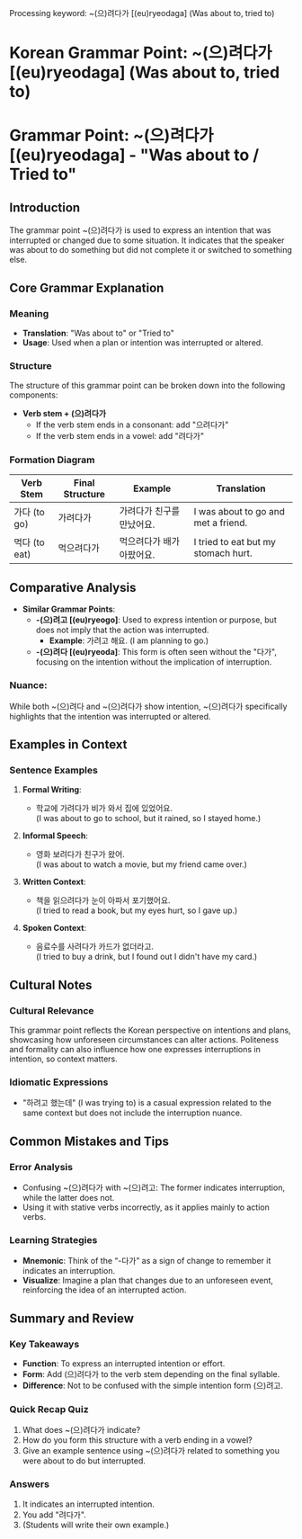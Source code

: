 Processing keyword: ~(으)려다가 [(eu)ryeodaga] (Was about to, tried to)
# Korean Grammar Point: ~(으)려다가 [(eu)ryeodaga] (Was about to, tried to)
# Grammar Point: ~(으)려다가 [(eu)ryeodaga] - "Was about to / Tried to"
## Introduction
The grammar point ~(으)려다가 is used to express an intention that was interrupted or changed due to some situation. It indicates that the speaker was about to do something but did not complete it or switched to something else. 
## Core Grammar Explanation
### Meaning
- **Translation**: "Was about to" or "Tried to"
- **Usage**: Used when a plan or intention was interrupted or altered.
### Structure
The structure of this grammar point can be broken down into the following components:
- **Verb stem + (으)려다가**
    - If the verb stem ends in a consonant: add "으려다가"
    - If the verb stem ends in a vowel: add "려다가"
### Formation Diagram
| Verb Stem | Final Structure | Example                      | Translation           |
|-----------|----------------|------------------------------|-----------------------|
| 가다 (to go)  | 가려다가      | 가려다가 친구를 만났어요.      | I was about to go and met a friend. |
| 먹다 (to eat) | 먹으려다가    | 먹으려다가 배가 아팠어요.      | I tried to eat but my stomach hurt.  |
## Comparative Analysis
- **Similar Grammar Points**:
    - **-(으)려고 [(eu)ryeogo]**: Used to express intention or purpose, but does not imply that the action was interrupted.
        - **Example**: 가려고 해요. (I am planning to go.)
    - **-(으)려다 [(eu)ryeoda]**: This form is often seen without the "다가", focusing on the intention without the implication of interruption.
### Nuance:
While both ~(으)려다 and ~(으)려다가 show intention, ~(으)려다가 specifically highlights that the intention was interrupted or altered.
## Examples in Context
### Sentence Examples
1. **Formal Writing**:  
   - 학교에 가려다가 비가 와서 집에 있었어요.  
   (I was about to go to school, but it rained, so I stayed home.)
   
2. **Informal Speech**:  
   - 영화 보려다가 친구가 왔어.  
   (I was about to watch a movie, but my friend came over.)
   
3. **Written Context**:  
   - 책을 읽으려다가 눈이 아파서 포기했어요.  
   (I tried to read a book, but my eyes hurt, so I gave up.)
4. **Spoken Context**:
   - 음료수를 사려다가 카드가 없더라고.  
   (I tried to buy a drink, but I found out I didn't have my card.)
## Cultural Notes
### Cultural Relevance
This grammar point reflects the Korean perspective on intentions and plans, showcasing how unforeseen circumstances can alter actions. Politeness and formality can also influence how one expresses interruptions in intention, so context matters.
### Idiomatic Expressions
- "하려고 했는데" (I was trying to) is a casual expression related to the same context but does not include the interruption nuance.
## Common Mistakes and Tips
### Error Analysis
- Confusing ~(으)려다가 with ~(으)려고: The former indicates interruption, while the latter does not. 
- Using it with stative verbs incorrectly, as it applies mainly to action verbs.
### Learning Strategies
- **Mnemonic**: Think of the “-다가” as a sign of change to remember it indicates an interruption.
- **Visualize**: Imagine a plan that changes due to an unforeseen event, reinforcing the idea of an interrupted action.
## Summary and Review
### Key Takeaways
- **Function**: To express an interrupted intention or effort.
- **Form**: Add (으)려다가 to the verb stem depending on the final syllable.
- **Difference**: Not to be confused with the simple intention form (으)려고.
### Quick Recap Quiz
1. What does ~(으)려다가 indicate?
2. How do you form this structure with a verb ending in a vowel?
3. Give an example sentence using ~(으)려다가 related to something you were about to do but interrupted.
### Answers
1. It indicates an interrupted intention.
2. You add "려다가".
3. (Students will write their own example.)

